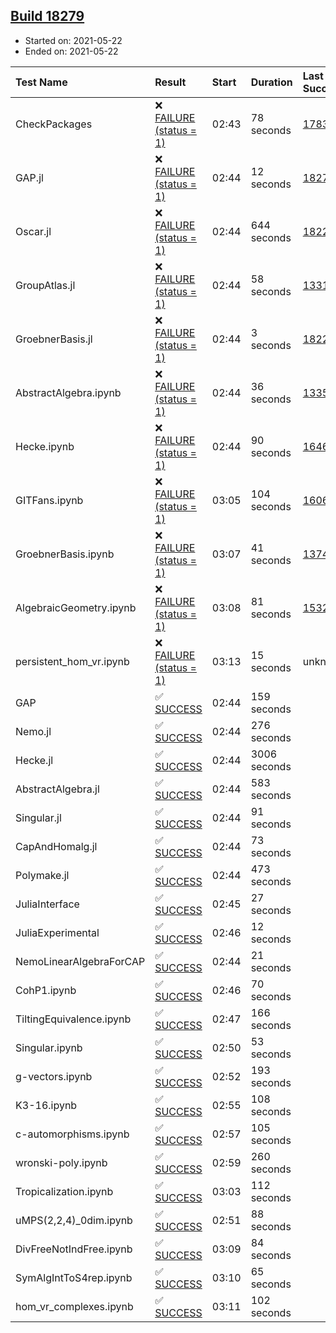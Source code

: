 ## [Build 18279](https://oscarci.mathematik.uni-kl.de/job/oscar/18279/)

* Started on: 2021-05-22
* Ended on: 2021-05-22

| Test Name    | Result | Start | Duration | Last Success | First Failure |
|:-------------|:-------|:------|:---------|:-------------|:--------------|
| CheckPackages | ❌ [FAILURE (status = 1)](https://oscarci.mathematik.uni-kl.de/job/oscar/18279/artifact/logs/build-18279/CheckPackages.log) | 02:43 | 78 seconds | [17832](https://oscarci.mathematik.uni-kl.de/job/oscar/17832/) | [17833](https://oscarci.mathematik.uni-kl.de/job/oscar/17833/) |
| GAP.jl | ❌ [FAILURE (status = 1)](https://oscarci.mathematik.uni-kl.de/job/oscar/18279/artifact/logs/build-18279/GAP.jl.log) | 02:44 | 12 seconds | [18278](https://oscarci.mathematik.uni-kl.de/job/oscar/18278/) | [18279](https://oscarci.mathematik.uni-kl.de/job/oscar/18279/) |
| Oscar.jl | ❌ [FAILURE (status = 1)](https://oscarci.mathematik.uni-kl.de/job/oscar/18279/artifact/logs/build-18279/Oscar.jl.log) | 02:44 | 644 seconds | [18228](https://oscarci.mathematik.uni-kl.de/job/oscar/18228/) | [18229](https://oscarci.mathematik.uni-kl.de/job/oscar/18229/) |
| GroupAtlas.jl | ❌ [FAILURE (status = 1)](https://oscarci.mathematik.uni-kl.de/job/oscar/18279/artifact/logs/build-18279/GroupAtlas.jl.log) | 02:44 | 58 seconds | [13311](https://oscarci.mathematik.uni-kl.de/job/oscar/13311/) | [13312](https://oscarci.mathematik.uni-kl.de/job/oscar/13312/) |
| GroebnerBasis.jl | ❌ [FAILURE (status = 1)](https://oscarci.mathematik.uni-kl.de/job/oscar/18279/artifact/logs/build-18279/GroebnerBasis.jl.log) | 02:44 | 3 seconds | [18228](https://oscarci.mathematik.uni-kl.de/job/oscar/18228/) | [18229](https://oscarci.mathematik.uni-kl.de/job/oscar/18229/) |
| AbstractAlgebra.ipynb | ❌ [FAILURE (status = 1)](https://oscarci.mathematik.uni-kl.de/job/oscar/18279/artifact/logs/build-18279/AbstractAlgebra.ipynb.log) | 02:44 | 36 seconds | [13355](https://oscarci.mathematik.uni-kl.de/job/oscar/13355/) | [13356](https://oscarci.mathematik.uni-kl.de/job/oscar/13356/) |
| Hecke.ipynb | ❌ [FAILURE (status = 1)](https://oscarci.mathematik.uni-kl.de/job/oscar/18279/artifact/logs/build-18279/Hecke.ipynb.log) | 02:44 | 90 seconds | [16463](https://oscarci.mathematik.uni-kl.de/job/oscar/16463/) | [16464](https://oscarci.mathematik.uni-kl.de/job/oscar/16464/) |
| GITFans.ipynb | ❌ [FAILURE (status = 1)](https://oscarci.mathematik.uni-kl.de/job/oscar/18279/artifact/logs/build-18279/GITFans.ipynb.log) | 03:05 | 104 seconds | [16068](https://oscarci.mathematik.uni-kl.de/job/oscar/16068/) | [16069](https://oscarci.mathematik.uni-kl.de/job/oscar/16069/) |
| GroebnerBasis.ipynb | ❌ [FAILURE (status = 1)](https://oscarci.mathematik.uni-kl.de/job/oscar/18279/artifact/logs/build-18279/GroebnerBasis.ipynb.log) | 03:07 | 41 seconds | [13748](https://oscarci.mathematik.uni-kl.de/job/oscar/13748/) | [13749](https://oscarci.mathematik.uni-kl.de/job/oscar/13749/) |
| AlgebraicGeometry.ipynb | ❌ [FAILURE (status = 1)](https://oscarci.mathematik.uni-kl.de/job/oscar/18279/artifact/logs/build-18279/AlgebraicGeometry.ipynb.log) | 03:08 | 81 seconds | [15322](https://oscarci.mathematik.uni-kl.de/job/oscar/15322/) | [15323](https://oscarci.mathematik.uni-kl.de/job/oscar/15323/) |
| persistent_hom_vr.ipynb | ❌ [FAILURE (status = 1)](https://oscarci.mathematik.uni-kl.de/job/oscar/18279/artifact/logs/build-18279/persistent_hom_vr.ipynb.log) | 03:13 | 15 seconds | unknown | unknown |
| GAP | ✅ [SUCCESS](https://oscarci.mathematik.uni-kl.de/job/oscar/18279/artifact/logs/build-18279/GAP.log) | 02:44 | 159 seconds |  |  |
| Nemo.jl | ✅ [SUCCESS](https://oscarci.mathematik.uni-kl.de/job/oscar/18279/artifact/logs/build-18279/Nemo.jl.log) | 02:44 | 276 seconds |  |  |
| Hecke.jl | ✅ [SUCCESS](https://oscarci.mathematik.uni-kl.de/job/oscar/18279/artifact/logs/build-18279/Hecke.jl.log) | 02:44 | 3006 seconds |  |  |
| AbstractAlgebra.jl | ✅ [SUCCESS](https://oscarci.mathematik.uni-kl.de/job/oscar/18279/artifact/logs/build-18279/AbstractAlgebra.jl.log) | 02:44 | 583 seconds |  |  |
| Singular.jl | ✅ [SUCCESS](https://oscarci.mathematik.uni-kl.de/job/oscar/18279/artifact/logs/build-18279/Singular.jl.log) | 02:44 | 91 seconds |  |  |
| CapAndHomalg.jl | ✅ [SUCCESS](https://oscarci.mathematik.uni-kl.de/job/oscar/18279/artifact/logs/build-18279/CapAndHomalg.jl.log) | 02:44 | 73 seconds |  |  |
| Polymake.jl | ✅ [SUCCESS](https://oscarci.mathematik.uni-kl.de/job/oscar/18279/artifact/logs/build-18279/Polymake.jl.log) | 02:44 | 473 seconds |  |  |
| JuliaInterface | ✅ [SUCCESS](https://oscarci.mathematik.uni-kl.de/job/oscar/18279/artifact/logs/build-18279/JuliaInterface.log) | 02:45 | 27 seconds |  |  |
| JuliaExperimental | ✅ [SUCCESS](https://oscarci.mathematik.uni-kl.de/job/oscar/18279/artifact/logs/build-18279/JuliaExperimental.log) | 02:46 | 12 seconds |  |  |
| NemoLinearAlgebraForCAP | ✅ [SUCCESS](https://oscarci.mathematik.uni-kl.de/job/oscar/18279/artifact/logs/build-18279/NemoLinearAlgebraForCAP.log) | 02:44 | 21 seconds |  |  |
| CohP1.ipynb | ✅ [SUCCESS](https://oscarci.mathematik.uni-kl.de/job/oscar/18279/artifact/logs/build-18279/CohP1.ipynb.log) | 02:46 | 70 seconds |  |  |
| TiltingEquivalence.ipynb | ✅ [SUCCESS](https://oscarci.mathematik.uni-kl.de/job/oscar/18279/artifact/logs/build-18279/TiltingEquivalence.ipynb.log) | 02:47 | 166 seconds |  |  |
| Singular.ipynb | ✅ [SUCCESS](https://oscarci.mathematik.uni-kl.de/job/oscar/18279/artifact/logs/build-18279/Singular.ipynb.log) | 02:50 | 53 seconds |  |  |
| g-vectors.ipynb | ✅ [SUCCESS](https://oscarci.mathematik.uni-kl.de/job/oscar/18279/artifact/logs/build-18279/g-vectors.ipynb.log) | 02:52 | 193 seconds |  |  |
| K3-16.ipynb | ✅ [SUCCESS](https://oscarci.mathematik.uni-kl.de/job/oscar/18279/artifact/logs/build-18279/K3-16.ipynb.log) | 02:55 | 108 seconds |  |  |
| c-automorphisms.ipynb | ✅ [SUCCESS](https://oscarci.mathematik.uni-kl.de/job/oscar/18279/artifact/logs/build-18279/c-automorphisms.ipynb.log) | 02:57 | 105 seconds |  |  |
| wronski-poly.ipynb | ✅ [SUCCESS](https://oscarci.mathematik.uni-kl.de/job/oscar/18279/artifact/logs/build-18279/wronski-poly.ipynb.log) | 02:59 | 260 seconds |  |  |
| Tropicalization.ipynb | ✅ [SUCCESS](https://oscarci.mathematik.uni-kl.de/job/oscar/18279/artifact/logs/build-18279/Tropicalization.ipynb.log) | 03:03 | 112 seconds |  |  |
| uMPS(2,2,4)_0dim.ipynb | ✅ [SUCCESS](https://oscarci.mathematik.uni-kl.de/job/oscar/18279/artifact/logs/build-18279/uMPS-2-2-4-_0dim.ipynb.log) | 02:51 | 88 seconds |  |  |
| DivFreeNotIndFree.ipynb | ✅ [SUCCESS](https://oscarci.mathematik.uni-kl.de/job/oscar/18279/artifact/logs/build-18279/DivFreeNotIndFree.ipynb.log) | 03:09 | 84 seconds |  |  |
| SymAlgIntToS4rep.ipynb | ✅ [SUCCESS](https://oscarci.mathematik.uni-kl.de/job/oscar/18279/artifact/logs/build-18279/SymAlgIntToS4rep.ipynb.log) | 03:10 | 65 seconds |  |  |
| hom_vr_complexes.ipynb | ✅ [SUCCESS](https://oscarci.mathematik.uni-kl.de/job/oscar/18279/artifact/logs/build-18279/hom_vr_complexes.ipynb.log) | 03:11 | 102 seconds |  |  |

